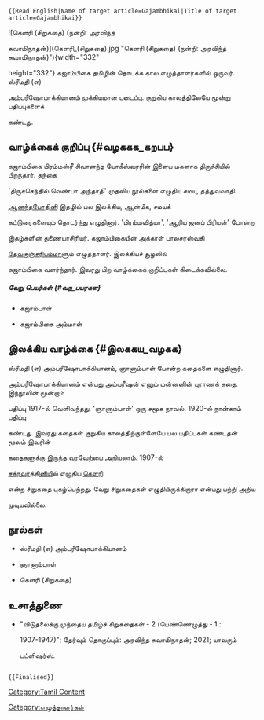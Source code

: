 ```{=mediawiki}
{{Read English|Name of target article=Gajambhikai|Title of target article=Gajambhikai}}
```
![கெளரி (சிறுகதை) (நன்றி: அரவிந்த்
சுவாமிநாதன்)](கெளரி_(சிறுகதை).jpg "கெளரி (சிறுகதை) (நன்றி: அரவிந்த் சுவாமிநாதன்)"){width="332"
height="332"} கஜாம்பிகை தமிழின் தொடக்க கால எழுத்தாளர்களில் ஒருவர். ஸ்ரீமதி (எ)
அம்பரீஷோபாக்கியானம் முக்கியமான படைப்பு. குறுகிய காலத்திலேயே மூன்று பதிப்புகளைக்
கண்டது.

## வாழ்க்கைக் குறிப்பு {#வழககக_கறபப}

கஜாம்பிகை பிரம்மஸ்ரீ சிவானந்த யோகீஸ்வரரின் இளைய மகளாக திருச்சியில் பிறந்தார். தந்தை
\'திருச்செந்தில் வெண்பா அந்தாதி' முதலிய நூல்களை எழுதிய சமய, தத்துவவாதி.
[ஆனந்தபோதினி](ஆனந்தபோதினி "wikilink") இதழில் பல இலக்கிய, ஆன்மீக, சமயக்
கட்டுரைகளையும் தொடர்ந்து எழுதினார். 'பிரம்மவித்யா', \'ஆரிய ஜனப் பிரியன்' போன்ற
இதழ்களின் துணையாசிரியர். கஜாம்பிகையின் அக்காள் பாலசரஸ்வதி
[தேவகுஞ்சரியம்மாள](தேவகுஞ்சரியம்மாள் "wikilink")ும் எழுத்தாளர். இலக்கியச் சூழலில்
கஜாம்பிகை வளர்ந்தார். இவரது பிற வாழ்க்கைக் குறிப்புகள் கிடைக்கவில்லை.

##### வேறு பெயர்கள் {#வற_பயரகள}

-   கஜாம்பாள்
-   கஜாம்பிகை அம்மாள்

## இலக்கிய வாழ்க்கை {#இலககய_வழகக}

ஸ்ரீமதி (எ) அம்பரீஷோபாக்கியானம், ஞானாம்பாள் போன்ற கதைகளை எழுதினார்.
அம்பரீஷோபாக்கியானம் என்பது அம்பரீஷன் எனும் மன்னனின் புராணக் கதை. இந்நூலின் மூன்றாம்
பதிப்பு 1917-ல் வெளிவந்தது. \'ஞானாம்பாள்' ஒரு சமூக நாவல். 1920-ல் நான்காம் பதிப்பு
கண்டது. இவரது கதைகள் குறுகிய காலத்திற்குள்ளேயே பல பதிப்புகள் கண்டதன் மூலம் இவரின்
கதைகளுக்கு இருந்த வரவேற்பை அறியலாம். 1907-ல்
[சக்ரவர்த்தினிய](சக்ரவர்த்தினி "wikilink")ில் எழுதிய [கெளரி](கெளரி "wikilink")
என்ற சிறுகதை புகழ்பெற்றது. வேறு சிறுகதைகள் எழுதியிருக்கிறாரா என்பது பற்றி அறிய
முடியவில்லை.

## நூல்கள்

-   ஸ்ரீமதி (எ) அம்பரீஷோபாக்கியானம்
-   ஞானாம்பாள்
-   கெளரி (சிறுகதை)

## உசாத்துணை

-   \"விடுதலைக்கு முந்தைய தமிழ்ச் சிறுகதைகள் - 2 (பெண்ணெழுத்து - 1 :
    1907-1947)\"; தேர்வும் தொகுப்பும்: அரவிந்த சுவாமிநாதன்; 2021; யாவரும்
    பப்ளிஷர்ஸ்.

```{=mediawiki}
{{Finalised}}
```
[Category:Tamil Content](Category:Tamil_Content "wikilink")
[Category:எழுத்தாளர்கள்](Category:எழுத்தாளர்கள் "wikilink")
